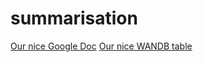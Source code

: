 # summarisation
[Our nice Google Doc](https://docs.google.com/document/d/15HSqH0njR4nyINHRDDKOLONml2YUVY0A7Jlxzyuv1MM/edit)
[Our nice WANDB table](https://wandb.ai/kdog/World-Pointer-Summarization)
